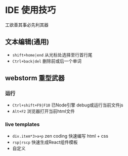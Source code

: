# IDE 使用技巧

工欲善其事必先利其器

## 文本编辑(通用)

* `shift+home|end` 从光标处选择至行首行尾
* `Ctrl+back|del` 删除前或后一个单词

## webstorm 重型武器

### 运行
* `Ctrl+shift+F9|F10` 已Node引擎 debug或运行当前文件js
* `Alt+F2` 浏览器打开当前html文件

### live templates
* `div.item*3>a+p` zen coding 快速编写 html + css
* `rsp|rscp` 快速生成React组件模板
* 自定义

